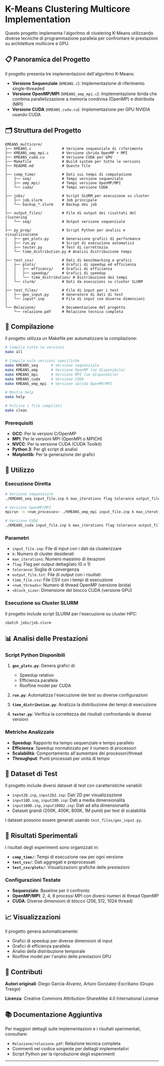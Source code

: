 # K-Means Clustering Multicore Implementation

Questo progetto implementa l'algoritmo di clustering K-Means utilizzando diverse tecniche di programmazione parallela per confrontare le prestazioni su architetture multicore e GPU.

## 📋 Panoramica del Progetto

Il progetto presenta tre implementazioni dell'algoritmo K-Means:
- **Versione Sequenziale** (`KMEANS.c`): Implementazione di riferimento single-threaded
- **Versione OpenMP/MPI** (`KMEANS_omp_mpi.c`): Implementazione ibrida che combina parallelizzazione a memoria condivisa (OpenMP) e distribuita (MPI)
- **Versione CUDA** (`KMEANS_cuda.cu`): Implementazione per GPU NVIDIA usando CUDA

## 🗂️ Struttura del Progetto

```
KMEANS_multicore/
├── KMEANS.c              # Versione sequenziale di riferimento
├── KMEANS_omp_mpi.c      # Versione ibrida OpenMP + MPI
├── KMEANS_cuda.cu        # Versione CUDA per GPU
├── Makefile              # Build system per tutte le versioni
├── README.md             # Questo file
│
├── comp_time/            # Dati sui tempi di computazione
│   ├── seq/              # Tempi versione sequenziale
│   ├── omp_mpi/          # Tempi versione OpenMP/MPI
│   └── cuda/             # Tempi versione CUDA
│
├── jobs/                 # Script SLURM per esecuzione su cluster
│   ├── job.slurm         # Job principale
│   └── backup_*.slurm    # Backup dei job
│
├── output_files/         # File di output dei risultati del clustering
│   └── seq/              # Output versione sequenziale
│
├── py_prog/              # Script Python per analisi e visualizzazione
│   ├── gen_plots.py      # Generazione grafici di performance
│   ├── run.py            # Script di esecuzione automatica
│   ├── tester.py         # Test di correttezza
│   └── time_distribution.py # Analisi distribuzione tempi
│
├── test_csv/             # Dati di benchmarking e grafici
│   ├── plots/            # Grafici di speedup ed efficienza
│   │   ├── efficency/    # Grafici di efficienza
│   │   ├── speedup/      # Grafici di speedup
│   │   └── time_distribution/ # Distribuzione dei tempi
│   └── slurm/            # Dati da esecuzioni su cluster SLURM
│
├── test_files/           # File di input per i test
│   ├── gen_input.py      # Generatore di dati di test
│   └── input*.inp        # File di input con diverse dimensioni
│
└── Relazione/            # Documentazione del progetto
    └── relazione.pdf     # Relazione tecnica completa
```

## 🚀 Compilazione

Il progetto utilizza un Makefile per automatizzare la compilazione:

```bash
# Compila tutte le versioni
make all

# Compila solo versioni specifiche
make KMEANS_seq      # Versione sequenziale
make KMEANS_omp      # Versione OpenMP (se disponibile)
make KMEANS_mpi      # Versione MPI (se disponibile)
make KMEANS_cuda     # Versione CUDA
make KMEANS_omp_mpi  # Versione ibrida OpenMP/MPI

# Mostra help
make help

# Pulisce i file compilati
make clean
```

### Prerequisiti

- **GCC**: Per le versioni C/OpenMP
- **MPI**: Per le versioni MPI (OpenMPI o MPICH)
- **NVCC**: Per la versione CUDA (CUDA Toolkit)
- **Python 3**: Per gli script di analisi
- **Matplotlib**: Per la generazione dei grafici

## 🎯 Utilizzo

### Esecuzione Diretta

```bash
# Versione sequenziale
./KMEANS_seq input_file.inp k max_iterations flag tolerance output_file.txt time_file.csv

# Versione OpenMP/MPI
mpirun -n <num_processes> ./KMEANS_omp_mpi input_file.inp k max_iterations flag tolerance output_file.txt time_file.csv <num_threads>

# Versione CUDA
./KMEANS_cuda input_file.inp k max_iterations flag tolerance output_file.txt time_file.csv <block_size>
```

### Parametri

- `input_file.inp`: File di input con i dati da clusterizzare
- `k`: Numero di cluster desiderati
- `max_iterations`: Numero massimo di iterazioni
- `flag`: Flag per output dettagliato (0 o 1)
- `tolerance`: Soglia di convergenza
- `output_file.txt`: File di output con i risultati
- `time_file.csv`: File CSV con i tempi di esecuzione
- `<num_threads>`: Numero di thread OpenMP (versione ibrida)
- `<block_size>`: Dimensione del blocco CUDA (versione GPU)

### Esecuzione su Cluster SLURM

Il progetto include script SLURM per l'esecuzione su cluster HPC:

```bash
sbatch jobs/job.slurm
```

## 📊 Analisi delle Prestazioni

### Script Python Disponibili

1. **`gen_plots.py`**: Genera grafici di:
   - Speedup relativo
   - Efficienza parallela
   - Roofline model per CUDA
   
2. **`run.py`**: Automatizza l'esecuzione dei test su diverse configurazioni

3. **`time_distribution.py`**: Analizza la distribuzione dei tempi di esecuzione

4. **`tester.py`**: Verifica la correttezza dei risultati confrontando le diverse versioni

### Metriche Analizzate

- **Speedup**: Rapporto tra tempo sequenziale e tempo parallelo
- **Efficienza**: Speedup normalizzato per il numero di processori
- **Scalabilità**: Comportamento all'aumentare dei processori/thread
- **Throughput**: Punti processati per unità di tempo

## 🧪 Dataset di Test

Il progetto include diversi dataset di test con caratteristiche variabili:

- `input2D.inp`, `input2D2.inp`: Dati 2D per visualizzazione
- `input10D.inp`, `input20D.inp`: Dati a media dimensionalità
- `input100D.inp`, `input100D2.inp`: Dati ad alta dimensionalità
- Dataset grandi (200K, 400K, 800K, 1M punti) per test di scalabilità

I dataset possono essere generati usando `test_files/gen_input.py`.

## 🔬 Risultati Sperimentali

I risultati degli esperimenti sono organizzati in:

- **`comp_time/`**: Tempi di esecuzione raw per ogni versione
- **`test_csv/`**: Dati aggregati e preprocessati
- **`test_csv/plots/`**: Visualizzazioni grafiche delle prestazioni

### Configurazioni Testate

- **Sequenziale**: Baseline per il confronto
- **OpenMP/MPI**: 2, 4, 8 processi MPI con diversi numeri di thread OpenMP
- **CUDA**: Diverse dimensioni di blocco (256, 512, 1024 thread)

## 📈 Visualizzazioni

Il progetto genera automaticamente:

- Grafici di speedup per diverse dimensioni di input
- Grafici di efficienza parallela
- Analisi della distribuzione temporale
- Roofline model per l'analisi delle prestazioni GPU

## 🤝 Contributi

**Autori originali**: Diego García-Álvarez, Arturo Gonzalez-Escribano (Grupo Trasgo)

**Licenza**: Creative Commons Attribution-ShareAlike 4.0 International License

## 📚 Documentazione Aggiuntiva

Per maggiori dettagli sulle implementazioni e i risultati sperimentali, consultare:
- `Relazione/relazione.pdf`: Relazione tecnica completa
- Commenti nel codice sorgente per dettagli implementativi
- Script Python per la riproduzione degli esperimenti

---